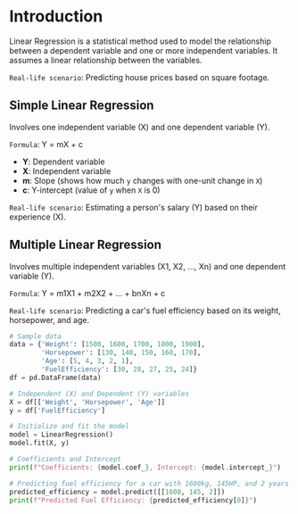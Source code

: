 # Introduction

Linear Regression is a statistical method used to model the relationship between a dependent variable and one or more independent variables. It assumes a linear relationship between the variables.

`Real-life scenario`: Predicting house prices based on square footage.

## Simple Linear Regression
Involves one independent variable (X) and one dependent variable (Y).

`Formula`: Y = mX + c

- **Y**: Dependent variable
- **X**: Independent variable
- **m**: Slope (shows how much `y` changes with one-unit change in `X`)
- **c**: Y-intercept (value of `y` when `X` is 0)

`Real-life scenario`: Estimating a person's salary (Y) based on their experience (X).

## Multiple Linear Regression
Involves multiple independent variables (X1, X2, ..., Xn) and one dependent variable (Y).

`Formula`: Y = m1X1 + m2X2 + ... + bnXn + c

`Real-life scenario`: Predicting a car's fuel efficiency based on its weight, horsepower, and age.

```python
# Sample data
data = {'Weight': [1500, 1600, 1700, 1800, 1900],
        'Horsepower': [130, 140, 150, 160, 170],
        'Age': [5, 4, 3, 2, 1],
        'FuelEfficiency': [30, 28, 27, 25, 24]}
df = pd.DataFrame(data)

# Independent (X) and Dependent (Y) variables
X = df[['Weight', 'Horsepower', 'Age']]
y = df['FuelEfficiency']

# Initialize and fit the model
model = LinearRegression()
model.fit(X, y)

# Coefficients and Intercept
print(f"Coefficients: {model.coef_}, Intercept: {model.intercept_}")

# Predicting fuel efficiency for a car with 1600kg, 145HP, and 2 years old
predicted_efficiency = model.predict([[1600, 145, 2]])
print(f"Predicted Fuel Efficiency: {predicted_efficiency[0]}")
```
